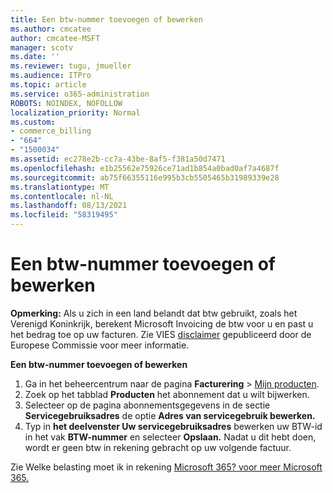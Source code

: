 ```yaml
---
title: Een btw-nummer toevoegen of bewerken
ms.author: cmcatee
author: cmcatee-MSFT
manager: scotv
ms.date: ''
ms.reviewer: tugu, jmueller
ms.audience: ITPro
ms.topic: article
ms.service: o365-administration
ROBOTS: NOINDEX, NOFOLLOW
localization_priority: Normal
ms.custom:
- commerce_billing
- "664"
- "1500034"
ms.assetid: ec278e2b-cc7a-43be-8af5-f381a50d7471
ms.openlocfilehash: e1b25562e75926ce71ad1b854a0bad0af7a4687f
ms.sourcegitcommit: ab75f66355116e995b3cb5505465b31989339e28
ms.translationtype: MT
ms.contentlocale: nl-NL
ms.lasthandoff: 08/13/2021
ms.locfileid: "58319495"
---
```

# <a name="how-to-add-or-edit-a-vatid"></a>Een btw-nummer toevoegen of bewerken

**Opmerking:** Als u zich in een land belandt dat btw gebruikt, zoals het Verenigd Koninkrijk, berekent Microsoft Invoicing de btw voor u en past u het bedrag toe op uw facturen. Zie VIES [disclaimer](https://go.microsoft.com/fwlink/p/?LinkID=841741) gepubliceerd door de Europese Commissie voor meer informatie.

**Een btw-nummer toevoegen of bewerken**

1. Ga in het beheercentrum naar de pagina **Facturering** \> [Mijn producten](https://go.microsoft.com/fwlink/p/?linkid=842054).
2. Zoek op het tabblad **Producten** het abonnement dat u wilt bijwerken.
3. Selecteer op de pagina abonnementsgegevens in de sectie **Servicegebruiksadres** de optie **Adres van servicegebruik bewerken.**
4. Typ in **het deelvenster Uw servicegebruiksadres** bewerken uw BTW-id in het vak **BTW-nummer** en selecteer **Opslaan.** Nadat u dit hebt doen, wordt er geen btw in rekening gebracht op uw volgende factuur.

Zie Welke belasting moet ik in rekening [Microsoft 365? voor meer Microsoft 365.](https://docs.microsoft.com/microsoft-365/commerce/billing-and-payments/tax-information#what-tax-will-i-be-charged)